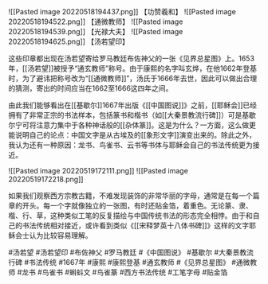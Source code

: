 ![[Pasted image 20220518194437.png]]
【功赞羲和】
![[Pasted image 20220518194522.png]]
【通微教师】
![[Pasted image 20220518194539.png]]
【光禄大夫】
![[Pasted image 20220518194625.png]]
【汤若望印】

这些印章都出现在汤若望寄给罗马教廷布佐神父的一张《见界总星图》上。1653年，[[汤若望]]被授予“通玄教师”称号。由于康熙的名字叫玄烨，在他1662年登基时，为了避讳把称号改为“[[通微教师]]”，汤氏于1666年去世，因此可以做出合理的猜测，寄出的时间应当在1662至1666这四年之间。

由此我们能够看出在[[基歇尔]]1667年出版《[[中国图说]]》之前，[[耶稣会]]已经拥有了非常正宗的书法样本，包括篆书和楷书（如[[大秦景教流行碑]]）可是基歇尔宁可将注意力集中于各种神话般的[[杂体篆]]。这是为什么？一方面，这么做更能说明自己的论点：中国文字是从古埃及的[[象形文字]]演变出来的。除此之外，我认为还有一种原因：龙书、鸟雀书、云书等书体与耶稣会自己的书法传统更为接近。

![[Pasted image 20220519172111.png]]
![[Pasted image 20220519172218.png]]

如果我们观察西方宗教古籍，不难发现装饰的非常华丽的字母，通常是在每一个篇章的开头。每一个字就像独立的一张图，有时还贴金箔，着重色。无论篆、隶、楷、行、草，这种类似工笔的反复描绘与中国传统书法的形态完全相悖。由于和自己的书法传统相对接近，或许看到类似《[[宋释梦英十八体书碑]]》这样的文字耶稣会士认为比较容易理解。


#汤若望 #汤若望印 #布佐神父 #罗马教廷 #《中国图说》 #基歇尔 #大秦景教流行碑 #书法传统 #1667年 #康熙 #康熙登基 #通玄教师 #《见界总星图》 #通微教师 #龙书 #鸟雀书 #蝌蚪文 #鸟雀篆 #西方书法传统 #工笔字母 #贴金箔 